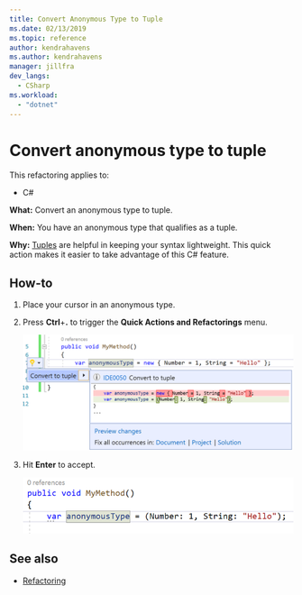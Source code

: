 ```yaml
---
title: Convert Anonymous Type to Tuple
ms.date: 02/13/2019
ms.topic: reference
author: kendrahavens
ms.author: kendrahavens
manager: jillfra
dev_langs:
  - CSharp
ms.workload:
  - "dotnet"
---
```

# Convert anonymous type to tuple

This refactoring applies to:

- C#

**What:** Convert an anonymous type to tuple.

**When:** You have an anonymous type that qualifies as a tuple.

**Why:** [Tuples](/dotnet/csharp/tuples) are helpful in keeping your syntax lightweight. This quick action makes it easier to take advantage of this C# feature.

## How-to

1. Place your cursor in an anonymous type.
2. Press **Ctrl**+**.** to trigger the **Quick Actions and Refactorings** menu.

   ![Convert Anonymous Type to Tuple](media/convert-anon-to-tuple.png)

2. Hit **Enter** to accept.

   ![Convert Anonymous Type to Tuple](media/convert-anon-to-tuple-complete.png)

## See also

- [Refactoring](../refactoring-in-visual-studio.md)
